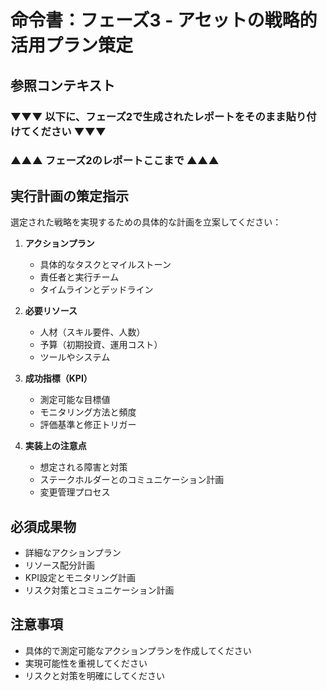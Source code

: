 # 命令書：フェーズ3 - アセットの戦略的活用プラン策定

## 参照コンテキスト
### ▼▼▼ 以下に、フェーズ2で生成されたレポートをそのまま貼り付けてください ▼▼▼

### ▲▲▲ フェーズ2のレポートここまで ▲▲▲

## 実行計画の策定指示
選定された戦略を実現するための具体的な計画を立案してください：

1. **アクションプラン**
   - 具体的なタスクとマイルストーン
   - 責任者と実行チーム
   - タイムラインとデッドライン

2. **必要リソース**
   - 人材（スキル要件、人数）
   - 予算（初期投資、運用コスト）
   - ツールやシステム

3. **成功指標（KPI）**
   - 測定可能な目標値
   - モニタリング方法と頻度
   - 評価基準と修正トリガー

4. **実装上の注意点**
   - 想定される障害と対策
   - ステークホルダーとのコミュニケーション計画
   - 変更管理プロセス

## 必須成果物
- 詳細なアクションプラン
- リソース配分計画
- KPI設定とモニタリング計画
- リスク対策とコミュニケーション計画

## 注意事項
- 具体的で測定可能なアクションプランを作成してください
- 実現可能性を重視してください
- リスクと対策を明確にしてください